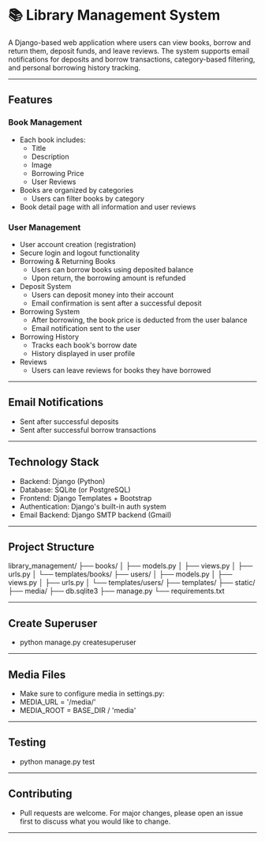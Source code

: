 # 📚 Library Management System

A Django-based web application where users can view books, borrow and return them, deposit funds, and leave reviews. The system supports email notifications for deposits and borrow transactions, category-based filtering, and personal borrowing history tracking.

---

## Features

### Book Management
- Each book includes:
  - Title
  - Description
  - Image
  - Borrowing Price
  - User Reviews
- Books are organized by categories
  - Users can filter books by category
- Book detail page with all information and user reviews

### User Management
- User account creation (registration)
- Secure login and logout functionality
- Borrowing & Returning Books
  - Users can borrow books using deposited balance
  - Upon return, the borrowing amount is refunded
- Deposit System
  - Users can deposit money into their account
  - Email confirmation is sent after a successful deposit
- Borrowing System
  - After borrowing, the book price is deducted from the user balance
  - Email notification sent to the user
- Borrowing History
  - Tracks each book's borrow date
  - History displayed in user profile
- Reviews
  - Users can leave reviews for books they have borrowed

---

## Email Notifications
- Sent after successful deposits
- Sent after successful borrow transactions

---

## Technology Stack

- Backend: Django (Python)
- Database: SQLite (or PostgreSQL)
- Frontend: Django Templates + Bootstrap
- Authentication: Django's built-in auth system
- Email Backend: Django SMTP backend (Gmail)

---

## Project Structure

library_management/
├── books/
│ ├── models.py
│ ├── views.py
│ ├── urls.py
│ └── templates/books/
├── users/
│ ├── models.py
│ ├── views.py
│ ├── urls.py
│ └── templates/users/
├── templates/
├── static/
├── media/
├── db.sqlite3
├── manage.py
└── requirements.txt

---


## Create Superuser
- python manage.py createsuperuser

---


## Media Files
- Make sure to configure media in settings.py:
- MEDIA_URL = '/media/'
- MEDIA_ROOT = BASE_DIR / 'media'

---


## Testing
- python manage.py test

---


## Contributing
- Pull requests are welcome. For major changes, please open an issue first to discuss what you would like to change.


---
